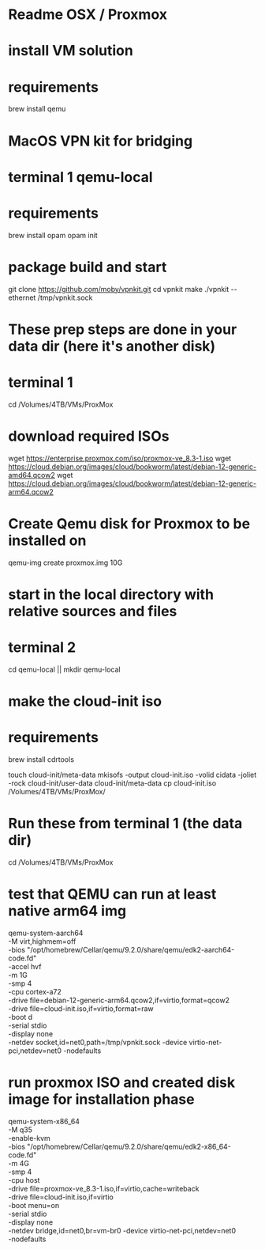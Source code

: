 # Readme OSX / Proxmox

# install VM solution
# requirements
brew install qemu

# MacOS VPN kit for bridging
# terminal 1 qemu-local
# requirements
brew install opam
opam init
# package build and start
git clone https://github.com/moby/vpnkit.git
cd vpnkit
make
./vpnkit --ethernet /tmp/vpnkit.sock


# These prep steps are done in your data dir (here it's another disk)
# terminal 1
cd /Volumes/4TB/VMs/ProxMox

# download required ISOs
wget https://enterprise.proxmox.com/iso/proxmox-ve_8.3-1.iso
wget https://cloud.debian.org/images/cloud/bookworm/latest/debian-12-generic-amd64.qcow2
wget https://cloud.debian.org/images/cloud/bookworm/latest/debian-12-generic-arm64.qcow2

# Create Qemu disk for Proxmox to be installed on
qemu-img create proxmox.img 10G


# start in the local directory with relative sources and files
# terminal 2
cd qemu-local || mkdir qemu-local

# make the cloud-init iso
# requirements
brew install cdrtools

touch cloud-init/meta-data
mkisofs -output cloud-init.iso -volid cidata -joliet -rock cloud-init/user-data cloud-init/meta-data
cp cloud-init.iso /Volumes/4TB/VMs/ProxMox/

# Run these from terminal 1 (the data dir)
cd /Volumes/4TB/VMs/ProxMox

# test that QEMU can run at least native arm64 img
qemu-system-aarch64 \
  -M virt,highmem=off \
  -bios "/opt/homebrew/Cellar/qemu/9.2.0/share/qemu/edk2-aarch64-code.fd" \
  -accel hvf \
  -m 1G \
  -smp 4 \
  -cpu cortex-a72 \
  -drive file=debian-12-generic-arm64.qcow2,if=virtio,format=qcow2 \
  -drive file=cloud-init.iso,if=virtio,format=raw \
  -boot d \
  -serial stdio \
  -display none \
  -netdev socket,id=net0,path=/tmp/vpnkit.sock -device virtio-net-pci,netdev=net0
  -nodefaults


# run proxmox ISO and created disk image for installation phase 
qemu-system-x86_64 \
  -M q35 \
  -enable-kvm \
  -bios "/opt/homebrew/Cellar/qemu/9.2.0/share/qemu/edk2-x86_64-code.fd" \
  -m 4G \
  -smp 4 \
  -cpu host \
  -drive file=proxmox-ve_8.3-1.iso,if=virtio,cache=writeback \
  -drive file=cloud-init.iso,if=virtio \
  -boot menu=on \
  -serial stdio \
  -display none \
  -netdev bridge,id=net0,br=vm-br0 -device virtio-net-pci,netdev=net0 \
  -nodefaults